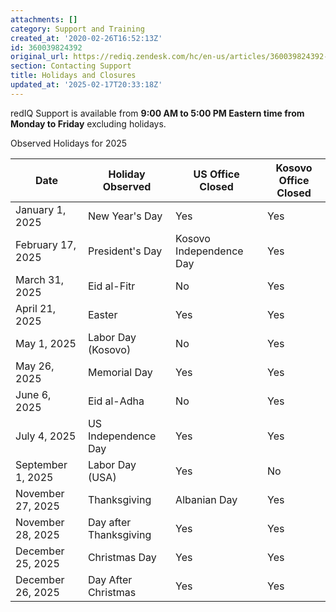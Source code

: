 ```yaml
---
attachments: []
category: Support and Training
created_at: '2020-02-26T16:52:13Z'
id: 360039824392
original_url: https://rediq.zendesk.com/hc/en-us/articles/360039824392-Holidays-and-Closures
section: Contacting Support
title: Holidays and Closures
updated_at: '2025-02-17T20:33:18Z'
---
```


redIQ Support is available from **9:00 AM to 5:00 PM Eastern time from Monday to Friday** excluding holidays.

Observed Holidays for 2025

| **Date** | **Holiday Observed** | **US Office Closed** | **Kosovo Office Closed** |
| --- | --- | --- | --- |
| January 1, 2025 | New Year's Day | Yes | Yes |
| February 17, 2025 | President's Day | Kosovo Independence Day | Yes | Yes |
| March 31, 2025 | Eid al-Fitr | No | Yes |
| April 21, 2025 | Easter | Yes | Yes |
| May 1, 2025 | Labor Day (Kosovo) | No | Yes |
| May 26, 2025 | Memorial Day | Yes | Yes |
| June 6, 2025 | Eid al-Adha | No | Yes |
| July 4, 2025 | US Independence Day | Yes | Yes |
| September 1, 2025 | Labor Day (USA) | Yes | No |
| November 27, 2025 | Thanksgiving | Albanian Day | Yes | Yes |
| November 28, 2025 | Day after Thanksgiving | Yes | Yes |
| December 25, 2025 | Christmas Day | Yes | Yes |
| December 26, 2025 | Day After Christmas | Yes | Yes |